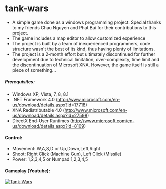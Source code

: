 tank-wars
=========

+ A simple game done as a windows programming project. Special thanks to my friends Chau Nguyen and Phat Bui for their contributions to this project.
+ The game includes a map editor to allow customized experience
+ The project is built by a team of inexperienced programmers, code structure wasn't the best of its kind, thus having plenty of limitations.
+ The project is a 2-month effort but ultimately discontinued for further development due to technical limitation, over-complexity, time limit and the discontinuation of Microsoft XNA. However, the game itself is still a piece of something...

##### Prerequisites:
+ Windows XP, Vista, 7, 8, 8.1
+ .NET Framework 4.0 (http://www.microsoft.com/en-us/download/details.aspx?id=17718)
+ XNA Redistributable 4.0 (http://www.microsoft.com/en-us/download/details.aspx?id=27598)
+ DirectX End-User Runtimes (http://www.microsoft.com/en-us/download/details.aspx?id=8109)

#### Control:
+ Movement: W,A,S,D or Up,Down,Left,Right
+ Shoot: Right Click (Machine Gun), Left Click (Missile)
+ Power: 1,2,3,4,5 or Numpad 1,2,3,4,5

#### Gameplay (Youtube):
[![Tank-Wars](http://img.youtube.com/vi/-SPCqXPnXgc/0.jpg)](http://www.youtube.com/watch?v=-SPCqXPnXgc)
